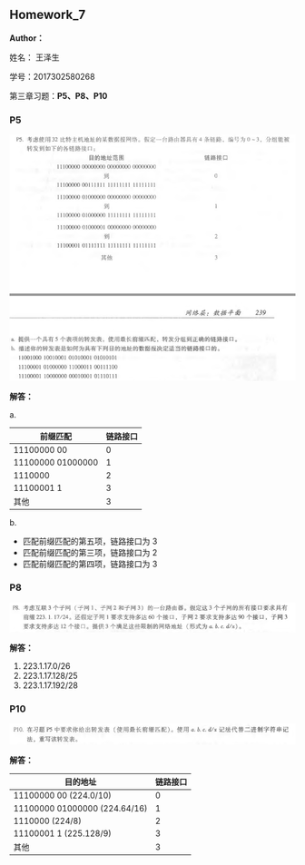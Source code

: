 ## Homework_7

**Author：**

姓名： 王泽生

学号：2017302580268

第三章习题：**P5、P8、P10**



### P5

![1587559077150](2017302580268_王泽生.assets/1587559077150.png)

**解答：**

a.

| 前缀匹配          | 链路接口 |
| ----------------- | -------- |
| 11100000 00       | 0        |
| 11100000 01000000 | 1        |
| 1110000           | 2        |
| 11100001 1        | 3        |
| 其他              | 3        |

b.

* 匹配前缀匹配的第五项，链路接口为 3
* 匹配前缀匹配的第三项，链路接口为 2
* 匹配前缀匹配的第四项，链路接口为 3

### P8

![1587559112434](2017302580268_王泽生.assets/1587559112434.png)

**解答：**

1. 223.1.17.0/26
2. 223.1.17.128/25
3. 223.1.17.192/28

### P10

![1587559134196](2017302580268_王泽生.assets/1587559134196.png)

**解答：**

| 目的地址                      | 链路接口 |
| ----------------------------- | -------- |
| 11100000 00 (224.0/10)        | 0        |
| 11100000 01000000 (224.64/16) | 1        |
| 1110000 (224/8)               | 2        |
| 11100001 1 (225.128/9)        | 3        |
| 其他                          | 3        |

